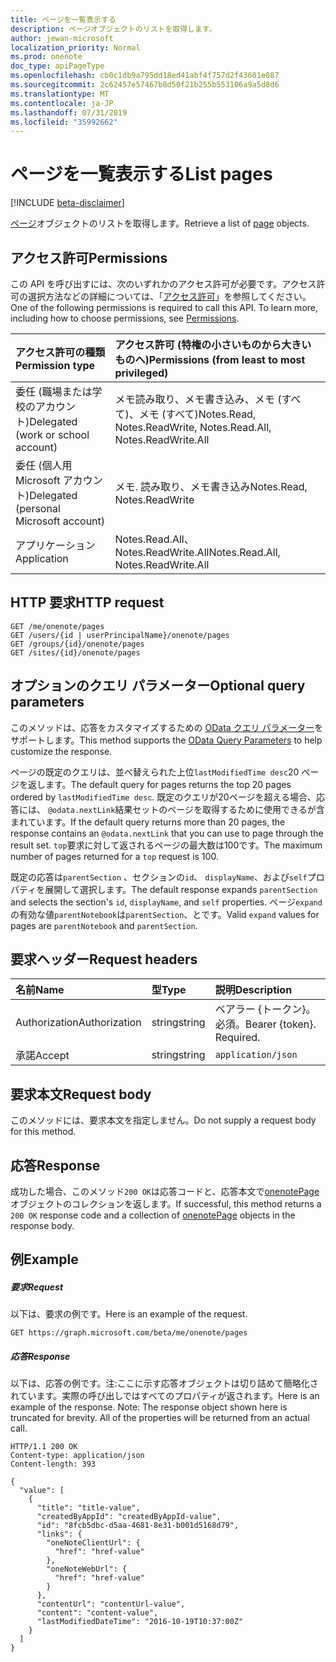 ```yaml
---
title: ページを一覧表示する
description: ページオブジェクトのリストを取得します。
author: jewan-microsoft
localization_priority: Normal
ms.prod: onenote
doc_type: apiPageType
ms.openlocfilehash: cb0c1db9a795dd18ed41abf4f757d2f43601e087
ms.sourcegitcommit: 2c62457e57467b8d50f21b255b553106a9a5d8d6
ms.translationtype: MT
ms.contentlocale: ja-JP
ms.lasthandoff: 07/31/2019
ms.locfileid: "35992662"
---
```

# <a name="list-pages"></a><span data-ttu-id="978f8-103">ページを一覧表示する</span><span class="sxs-lookup"><span data-stu-id="978f8-103">List pages</span></span>

[!INCLUDE [beta-disclaimer](../../includes/beta-disclaimer.md)]

<span data-ttu-id="978f8-104">[ページ](../resources/onenotepage.md)オブジェクトのリストを取得します。</span><span class="sxs-lookup"><span data-stu-id="978f8-104">Retrieve a list of [page](../resources/onenotepage.md) objects.</span></span>
## <a name="permissions"></a><span data-ttu-id="978f8-105">アクセス許可</span><span class="sxs-lookup"><span data-stu-id="978f8-105">Permissions</span></span>
<span data-ttu-id="978f8-p101">この API を呼び出すには、次のいずれかのアクセス許可が必要です。アクセス許可の選択方法などの詳細については、「[アクセス許可](/graph/permissions-reference)」を参照してください。</span><span class="sxs-lookup"><span data-stu-id="978f8-p101">One of the following permissions is required to call this API. To learn more, including how to choose permissions, see [Permissions](/graph/permissions-reference).</span></span>

|<span data-ttu-id="978f8-108">アクセス許可の種類</span><span class="sxs-lookup"><span data-stu-id="978f8-108">Permission type</span></span>      | <span data-ttu-id="978f8-109">アクセス許可 (特権の小さいものから大きいものへ)</span><span class="sxs-lookup"><span data-stu-id="978f8-109">Permissions (from least to most privileged)</span></span>              |
|:--------------------|:---------------------------------------------------------|
|<span data-ttu-id="978f8-110">委任 (職場または学校のアカウント)</span><span class="sxs-lookup"><span data-stu-id="978f8-110">Delegated (work or school account)</span></span> | <span data-ttu-id="978f8-111">メモ読み取り、メモ書き込み、メモ (すべて)、メモ (すべて)</span><span class="sxs-lookup"><span data-stu-id="978f8-111">Notes.Read, Notes.ReadWrite, Notes.Read.All, Notes.ReadWrite.All</span></span>    |
|<span data-ttu-id="978f8-112">委任 (個人用 Microsoft アカウント)</span><span class="sxs-lookup"><span data-stu-id="978f8-112">Delegated (personal Microsoft account)</span></span> | <span data-ttu-id="978f8-113">メモ. 読み取り、メモ書き込み</span><span class="sxs-lookup"><span data-stu-id="978f8-113">Notes.Read, Notes.ReadWrite</span></span>    |
|<span data-ttu-id="978f8-114">アプリケーション</span><span class="sxs-lookup"><span data-stu-id="978f8-114">Application</span></span> | <span data-ttu-id="978f8-115">Notes.Read.All、Notes.ReadWrite.All</span><span class="sxs-lookup"><span data-stu-id="978f8-115">Notes.Read.All, Notes.ReadWrite.All</span></span> |

## <a name="http-request"></a><span data-ttu-id="978f8-116">HTTP 要求</span><span class="sxs-lookup"><span data-stu-id="978f8-116">HTTP request</span></span>
<!-- { "blockType": "ignored" } -->
```http
GET /me/onenote/pages
GET /users/{id | userPrincipalName}/onenote/pages
GET /groups/{id}/onenote/pages
GET /sites/{id}/onenote/pages
```
## <a name="optional-query-parameters"></a><span data-ttu-id="978f8-117">オプションのクエリ パラメーター</span><span class="sxs-lookup"><span data-stu-id="978f8-117">Optional query parameters</span></span>
<span data-ttu-id="978f8-118">このメソッドは、応答をカスタマイズするための [OData クエリ パラメーター](https://developer.microsoft.com/graph/docs/concepts/query_parameters)をサポートします。</span><span class="sxs-lookup"><span data-stu-id="978f8-118">This method supports the [OData Query Parameters](https://developer.microsoft.com/graph/docs/concepts/query_parameters) to help customize the response.</span></span>

<span data-ttu-id="978f8-119">ページの既定のクエリは、並べ替えられた上位`lastModifiedTime desc`20 ページを返します。</span><span class="sxs-lookup"><span data-stu-id="978f8-119">The default query for pages returns the top 20 pages ordered by `lastModifiedTime desc`.</span></span> <span data-ttu-id="978f8-120">既定のクエリが20ページを超える場合、応答には、 `@odata.nextLink`結果セットのページを取得するために使用できるが含まれています。</span><span class="sxs-lookup"><span data-stu-id="978f8-120">If the default query returns more than 20 pages, the response contains an `@odata.nextLink` that you can use to page through the result set.</span></span> <span data-ttu-id="978f8-121">`top`要求に対して返されるページの最大数は100です。</span><span class="sxs-lookup"><span data-stu-id="978f8-121">The maximum number of pages returned for a `top` request is 100.</span></span>

<span data-ttu-id="978f8-122">既定の応答は`parentSection` 、セクションの`id`、 `displayName`、および`self`プロパティを展開して選択します。</span><span class="sxs-lookup"><span data-stu-id="978f8-122">The default response expands `parentSection` and selects the section's `id`, `displayName`, and `self` properties.</span></span> <span data-ttu-id="978f8-123">ページ`expand`の有効な値`parentNotebook`は`parentSection`、とです。</span><span class="sxs-lookup"><span data-stu-id="978f8-123">Valid `expand` values for pages are `parentNotebook` and `parentSection`.</span></span>

## <a name="request-headers"></a><span data-ttu-id="978f8-124">要求ヘッダー</span><span class="sxs-lookup"><span data-stu-id="978f8-124">Request headers</span></span>
| <span data-ttu-id="978f8-125">名前</span><span class="sxs-lookup"><span data-stu-id="978f8-125">Name</span></span>       | <span data-ttu-id="978f8-126">型</span><span class="sxs-lookup"><span data-stu-id="978f8-126">Type</span></span> | <span data-ttu-id="978f8-127">説明</span><span class="sxs-lookup"><span data-stu-id="978f8-127">Description</span></span>|
|:-----------|:------|:----------|
| <span data-ttu-id="978f8-128">Authorization</span><span class="sxs-lookup"><span data-stu-id="978f8-128">Authorization</span></span>  | <span data-ttu-id="978f8-129">string</span><span class="sxs-lookup"><span data-stu-id="978f8-129">string</span></span>  | <span data-ttu-id="978f8-p104">ベアラー {トークン}。必須。</span><span class="sxs-lookup"><span data-stu-id="978f8-p104">Bearer {token}. Required.</span></span> |
| <span data-ttu-id="978f8-132">承諾</span><span class="sxs-lookup"><span data-stu-id="978f8-132">Accept</span></span> | <span data-ttu-id="978f8-133">string</span><span class="sxs-lookup"><span data-stu-id="978f8-133">string</span></span> | `application/json` |

## <a name="request-body"></a><span data-ttu-id="978f8-134">要求本文</span><span class="sxs-lookup"><span data-stu-id="978f8-134">Request body</span></span>
<span data-ttu-id="978f8-135">このメソッドには、要求本文を指定しません。</span><span class="sxs-lookup"><span data-stu-id="978f8-135">Do not supply a request body for this method.</span></span>

## <a name="response"></a><span data-ttu-id="978f8-136">応答</span><span class="sxs-lookup"><span data-stu-id="978f8-136">Response</span></span>

<span data-ttu-id="978f8-137">成功した場合、このメソッド`200 OK`は応答コードと、応答本文で[onenotePage](../resources/onenotepage.md)オブジェクトのコレクションを返します。</span><span class="sxs-lookup"><span data-stu-id="978f8-137">If successful, this method returns a `200 OK` response code and a collection of [onenotePage](../resources/onenotepage.md) objects in the response body.</span></span>
## <a name="example"></a><span data-ttu-id="978f8-138">例</span><span class="sxs-lookup"><span data-stu-id="978f8-138">Example</span></span>
##### <a name="request"></a><span data-ttu-id="978f8-139">要求</span><span class="sxs-lookup"><span data-stu-id="978f8-139">Request</span></span>
<span data-ttu-id="978f8-140">以下は、要求の例です。</span><span class="sxs-lookup"><span data-stu-id="978f8-140">Here is an example of the request.</span></span>
<!-- { "blockType": "ignored" } -->
```http
GET https://graph.microsoft.com/beta/me/onenote/pages
```
##### <a name="response"></a><span data-ttu-id="978f8-141">応答</span><span class="sxs-lookup"><span data-stu-id="978f8-141">Response</span></span>
<span data-ttu-id="978f8-p105">以下は、応答の例です。注:ここに示す応答オブジェクトは切り詰めて簡略化されています。実際の呼び出しではすべてのプロパティが返されます。</span><span class="sxs-lookup"><span data-stu-id="978f8-p105">Here is an example of the response. Note: The response object shown here is truncated for brevity. All of the properties will be returned from an actual call. </span></span><!-- { "blockType": "ignored" } -->
```http
HTTP/1.1 200 OK
Content-type: application/json
Content-length: 393

{
  "value": [
    {
      "title": "title-value",
      "createdByAppId": "createdByAppId-value",
      "id": "8fcb5dbc-d5aa-4681-8e31-b001d5168d79",
      "links": {
        "oneNoteClientUrl": {
          "href": "href-value"
        },
        "oneNoteWebUrl": {
          "href": "href-value"
        }
      },
      "contentUrl": "contentUrl-value",
      "content": "content-value",
      "lastModifiedDateTime": "2016-10-19T10:37:00Z"
    }
  ]
}
```

<!-- uuid: 8fcb5dbc-d5aa-4681-8e31-b001d5168d79
2015-10-25 14:57:30 UTC -->
<!--
{
  "type": "#page.annotation",
  "description": "List pages",
  "keywords": "",
  "section": "documentation",
  "tocPath": "",
  "suppressions": []
}
-->
